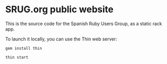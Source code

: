 SRUG.org public website
=======================

This is the source code for the Spanish Ruby Users Group, as a static rack app.

To launch it locally, you can use the Thin web server:

    gem install thin
    
    thin start

